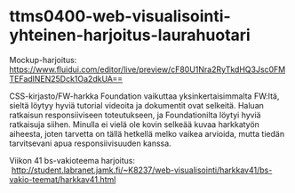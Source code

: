 # ttms0400-web-visualisointi-yhteinen-harjoitus-laurahuotari

Mockup-harjoitus: https://www.fluidui.com/editor/live/preview/cF80U1Nra2RyTkdHQ3Jsc0FMTEFadlNEN25Dck1Oa2dkUA==

CSS-kirjasto/FW-harkka
  Foundation vaikuttaa yksinkertaisimmalta FW:ltä, sieltä löytyy hyviä tutorial videoita ja dokumentit ovat selkeitä. 
  Haluan ratkaisun responsiiviseen toteutukseen, ja Foundationilta löytyi hyviä ratkaisuja siihen. Minulla ei vielä ole kovin
  selkeää kuvaa harkkatyön aiheesta, joten tarvetta on tällä hetkellä melko vaikea arvioida, mutta tiedän tarvitsevani apua
  responsiivisuuden kanssa.
  
Viikon 41 bs-vakioteema harjoitus:
  http://student.labranet.jamk.fi/~K8237/web-visualisointi/harkkav41/bs-vakio-teemat/harkkav41.html
